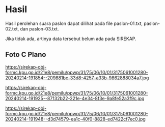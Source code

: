 # Hasil

Hasil perolehan suara paslon dapat dilihat pada file paslon-01.txt, paslon-02.txt, dan paslon-03.txt.

Jika tidak ada, artinya data tersebut belum ada pada SIREKAP.

## Foto C Plano

https://sirekap-obj-formc.kpu.go.id/21e8/pemilu/ppwp/31/75/06/10/01/3175061001280-20240214-191854--209881bc-33d8-4257-a33b-9862888034a7.jpg

https://sirekap-obj-formc.kpu.go.id/21e8/pemilu/ppwp/31/75/06/10/01/3175061001280-20240214-191925--87132b22-221e-4e34-8f3e-9a8fe52a3f9c.jpg

https://sirekap-obj-formc.kpu.go.id/21e8/pemilu/ppwp/31/75/06/10/01/3175061001280-20240214-191948--d3d74579-ea1c-40f0-8828-ed7422cf7ec0.jpg
